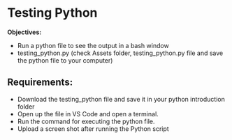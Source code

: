 # Testing Python

**Objectives:**
- Run a python file to see the output in a bash window
- testing_python.py (check Assets folder, testing_python.py file and save the python file to your computer)

## Requirements:
- Download the testing_python file and save it in your python introduction folder
- Open up the file in VS Code and open a terminal.
- Run the command for executing the python file.
- Upload a screen shot after running the Python script 